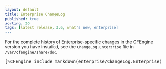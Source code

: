 ```yaml
---
layout: default
title: Enterprise ChangeLog
published: true
sorting: 20
tags: [latest release, 3.6, what's new, enterprise]
---
```


For the complete history of Enterprise-specific changes in the CFEngine version you have
installed, see the `ChangeLog.Enterprise` file in `/var/cfengine/share/doc`.

<pre>
[%CFEngine_include_markdown(enterprise/ChangeLog.Enterprise)%]
</pre>
